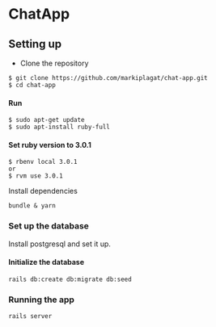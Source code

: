 # ChatApp

## Setting up

- Clone the repository
```shell
$ git clone https://github.com/markiplagat/chat-app.git
$ cd chat-app
```
#### Run
```shell
$ sudo apt-get update
$ sudo apt-install ruby-full
```
#### Set ruby version to 3.0.1
```shell
$ rbenv local 3.0.1
or
$ rvm use 3.0.1
```

Install dependencies
```properties
bundle & yarn
```
### Set up the database
  Install postgresql and set it up.
#### Initialize the database
  ```properties
  rails db:create db:migrate db:seed
  ```
### Running the app
  ```properties
  rails server
  ```
